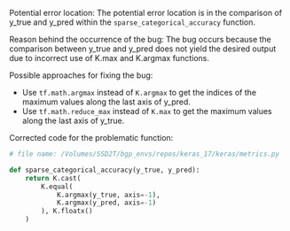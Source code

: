 Potential error location: The potential error location is in the comparison of y_true and y_pred within the `sparse_categorical_accuracy` function.

Reason behind the occurrence of the bug: The bug occurs because the comparison between y_true and y_pred does not yield the desired output due to incorrect use of K.max and K.argmax functions.

Possible approaches for fixing the bug:
- Use `tf.math.argmax` instead of `K.argmax` to get the indices of the maximum values along the last axis of y_pred.
- Use `tf.math.reduce_max` instead of `K.max` to get the maximum values along the last axis of y_true.

Corrected code for the problematic function:
```python
# file name: /Volumes/SSD2T/bgp_envs/repos/keras_17/keras/metrics.py

def sparse_categorical_accuracy(y_true, y_pred):
    return K.cast(
        K.equal(
            K.argmax(y_true, axis=-1),
            K.argmax(y_pred, axis=-1)
        ), K.floatx()
    )
```